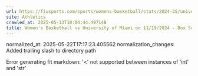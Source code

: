 ```yaml
---
url: https://fiusports.com/sports/womens-basketball/stats/2024-25/university-of-miami/boxscore/12618/
site: Athletics
crawled_at: 2025-05-13T10:04:44.497148
title: Women's Basketball vs University of Miami on 11/19/2024 - Box Score - FIU Athletics
---
```

normalized_at: 2025-05-22T17:17:23.405562
normalization_changes: Added trailing slash to directory path

Error generating fit markdown: '<' not supported between instances of 'int' and 'str'